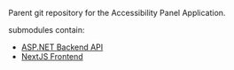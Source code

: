 Parent git repository for the Accessibility Panel Application.

submodules contain:
- [ASP.NET Backend API](https://github.com/joren-dev/Accessibility-Panel)
- [NextJS Frontend](https://github.com/semkoolennl/Accessibility-Panel-Nextjs)